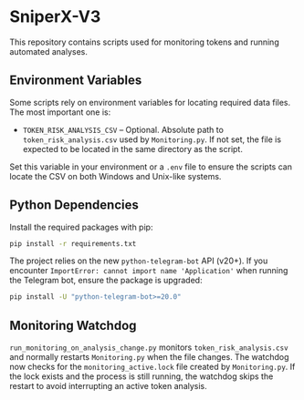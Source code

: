 # SniperX-V3

This repository contains scripts used for monitoring tokens and running automated analyses.

## Environment Variables

Some scripts rely on environment variables for locating required data files. The most important one is:

- `TOKEN_RISK_ANALYSIS_CSV` – Optional. Absolute path to `token_risk_analysis.csv` used by `Monitoring.py`. If not set, the file is expected to be located in the same directory as the script.

Set this variable in your environment or a `.env` file to ensure the scripts can locate the CSV on both Windows and Unix-like systems.

## Python Dependencies

Install the required packages with pip:

```bash
pip install -r requirements.txt
```

The project relies on the new `python-telegram-bot` API (v20+). If you encounter
`ImportError: cannot import name 'Application'` when running the Telegram bot,
ensure the package is upgraded:

```bash
pip install -U "python-telegram-bot>=20.0"
```

## Monitoring Watchdog

`run_monitoring_on_analysis_change.py` monitors `token_risk_analysis.csv` and normally restarts `Monitoring.py` when the file changes. The watchdog now checks for the `monitoring_active.lock` file created by `Monitoring.py`. If the lock exists and the process is still running, the watchdog skips the restart to avoid interrupting an active token analysis.
